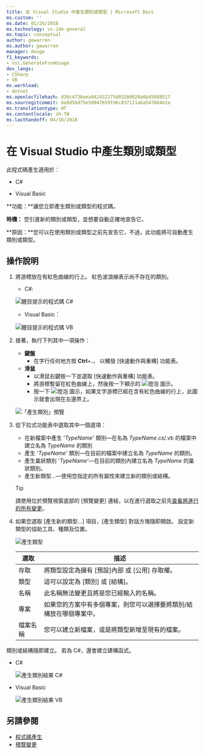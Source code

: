 ```yaml
---
title: 在 Visual Studio 中產生類別或類型 | Microsoft Docs
ms.custom: ''
ms.date: 01/26/2018
ms.technology: vs-ide-general
ms.topic: conceptual
author: gewarren
ms.author: gewarren
manager: douge
f1_keywords:
- vsl.GenerateFromUsage
dev_langs:
- CSharp
- VB
ms.workload:
- dotnet
ms.openlocfilehash: 030c4736eea942432175d0320d020a6b45888517
ms.sourcegitcommit: 6a9d5bd75e50947659fd6c837111a6a547884e2a
ms.translationtype: HT
ms.contentlocale: zh-TW
ms.lasthandoff: 04/16/2018
---
```

# <a name="generate-a-class-or-type-in-visual-studio"></a>在 Visual Studio 中產生類別或類型

此程式碼產生適用於：

- C#

- Visual Basic

**功能：**讓您立即產生類別或類型的程式碼。

**時機：** 您引進新的類別或類型，並想要自動正確地宣告它。

**原因：**您可以在使用類別或類型之前先宣告它，不過，此功能將可自動產生類別或類型。

## <a name="how-to"></a>操作說明

1. 將游標放在有紅色曲線的行上。 紅色波浪線表示尚不存在的類別。

   - C#: 

    ![醒目提示的程式碼 C#](media/class-highlight-cs.png)

   - Visual Basic：

    ![醒目提示的程式碼 VB](media/class-highlight-vb.png)

1. 接著，執行下列其中一項操作：

   - **鍵盤**
     - 在字行任何地方按 **Ctrl**+**.**， 以觸發 [快速動作與重構] 功能表。
   - **滑鼠**
     - 以滑鼠右鍵按一下並選取 [快速動作與重構] 功能表。
     - 將游標暫留在紅色曲線上，然後按一下顯示的 ![燈泡](media/bulb-cs.png) 圖示。
     - 按一下 ![燈泡](media/bulb-cs.png) 圖示，如果文字游標已經在含有紅色曲線的行上，此圖示就會出現在左邊界上。

    ![「產生類別」預覽](media/class-preview-cs.png)

1. 從下拉式功能表中選取其中一個選項：

   - 在新檔案中產生 '*TypeName*' 類別&mdash;在名為 *TypeName*.cs/.vb 的檔案中建立名為 *TypeName* 的類別
   - 產生 '*TypeName*' 類別&mdash;在目前的檔案中建立名為 *TypeName* 的類別。
   - 產生巢狀類別 '*TypeName*'&mdash;在目前的類別內建立名為 *TypeName* 的巢狀類別。
   - 產生新類型...&mdash;使用您指定的所有屬性來建立新的類別或結構。

   > [!TIP]
   > 請使用位於預覽視窗底部的 [預覽變更] 連結，以在進行選取之前先[查看將進行的所有變更](../../ide/preview-changes.md)。

1. 如果您選取 [產生新的類型...] 項目，[產生類型] 對話方塊隨即開啟。 設定新類型的協助工具、種類及位置。

   ![產生類型](media/class-newtype-cs.png)

   選取 | 描述
   --- | ---
   存取 | 將類型設定為擁有 [預設]內部 或 [公用] 存取權。
   類型 | 這可以設定為 [類別] 或 [結構]。
   名稱 | 此名稱無法變更且將是您已經輸入的名稱。
   專案 | 如果您的方案中有多個專案，則您可以選擇要將類別/結構放在哪個專案中。
   檔案名稱 | 您可以建立新檔案，或是將類型新增至現有的檔案。

類別或結構隨即建立。 若為 C#，還會建立建構函式。

- C#

   ![產生類別結果 C#](media/class-result-cs.png)

- Visual Basic

   ![產生類別結果 VB](media/class-result-vb.png)

## <a name="see-also"></a>另請參閱

- [程式碼產生](../code-generation-in-visual-studio.md)
- [預覽變更](../../ide/preview-changes.md)
